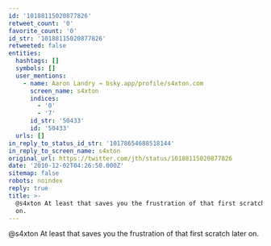 ```yaml
---
id: '10188115020877826'
retweet_count: '0'
favorite_count: '0'
id_str: '10188115020877826'
retweeted: false
entities:
  hashtags: []
  symbols: []
  user_mentions:
    - name: Aaron Landry → bsky.app/profile/s4xton.com
      screen_name: s4xton
      indices:
        - '0'
        - '7'
      id_str: '50433'
      id: '50433'
  urls: []
in_reply_to_status_id_str: '10178654688518144'
in_reply_to_screen_name: s4xton
original_url: https://twitter.com/jth/status/10188115020877826
date: '2010-12-02T04:26:50.000Z'
sitemap: false
robots: noindex
reply: true
title: >-
  @s4xton At least that saves you the frustration of that first scratch later
  on.
---
```


@s4xton At least that saves you the frustration of that first scratch later on.